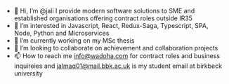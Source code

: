 - 👋 Hi, I’m @jali I provide modern software solutions to SME and established organisations offering contract roles outside IR35
- 👀 I’m interested in Javascript, React, Redux-Saga, Typescript, SPA, Node, Python and Microservices
- 🌱 I’m currently working on my MSc thesis 
- 💞️ I’m looking to collaborate on achievement and collaboration projects
- 📫 How to reach me info@wadoha.com for contract roles and business inquireies and jalmaq01@mail.bbk.ac.uk is my student email at birkbeck university

<!---
jali/jali is a ✨ special ✨ repository because its `README.md` (this file) appears on your GitHub profile.
You can click the Preview link to take a look at your changes.
--->

